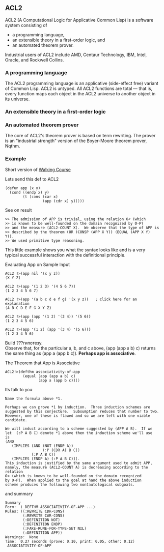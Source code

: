 ## ACL2

ACL2 (A Computational Logic for Applicative Common Lisp) is a software system consisting of 
- a programming language, 
- an extensible theory in a first-order logic, and 
- an automated theorem prover.

Industrial users of ACL2 include AMD, Centaur Technology, IBM, Intel, Oracle, and Rockwell Collins.

### A programming language
The ACL2 programming language is an applicative (side-effect free) variant of Common Lisp. ACL2 is untyped. All ACL2 functions are total — that is, every function maps each object in the ACL2 universe to another object in its universe.

### An extensible theory in a first-order logic

### An automated theorem prover

The core of ACL2's theorem prover is based on term rewriting. The prover is an "industrial strength" version of the Boyer-Moore theorem prover, Nqthm.

### Example
Short version of [Walking Course](http://www.cs.utexas.edu/users/moore/acl2/v8-1/combined-manual/index.html?topic=ACL2____An_02Example_02of_02ACL2_02in_02Use)

Lets send this def to ACL2
```
(defun app (x y) 
  (cond ((endp x) y) 
        (t (cons (car x)  
                 (app (cdr x) y))))) 
```  

See on result
```
>> The admission of APP is trivial, using the relation O< (which 
>> is known to be well-founded on the domain recognized by O-P) 
>> and the measure (ACL2-COUNT X).  We observe that the type of APP is 
>> described by the theorem (OR (CONSP (APP X Y)) (EQUAL (APP X Y) Y)). 
>> We used primitive type reasoning. 
```

This little example shows you what the syntax looks like and is a very typical successful interaction with the definitional principle.

Evaluating App on Sample Input
```
ACL2 !>(app nil '(x y z)) 
(X Y Z) 
 
ACL2 !>(app '(1 2 3) '(4 5 6 7)) 
(1 2 3 4 5 6 7) 
 
ACL2 !>(app '(a b c d e f g) '(x y z))   ; click here for an explanation 
(A B C D E F G X Y Z) 
 
ACL2 !>(app (app '(1 2) '(3 4)) '(5 6)) 
(1 2 3 4 5 6) 
 
ACL2 !>(app '(1 2) (app '(3 4) '(5 6))) 
(1 2 3 4 5 6) 
```

Build ???гипотезу.  
Observe that, for the particular a, b, and c above, (app (app a b) c) returns the same thing as (app a (app b c)). **Perhaps app is associative**.

The Theorem that App is Associative
```
ACL2!>(defthm associativity-of-app 
        (equal (app (app a b) c) 
               (app a (app b c)))) 
```

Its talk to you
```
Name the formula above *1. 
 
Perhaps we can prove *1 by induction.  Three induction schemes are 
suggested by this conjecture.  Subsumption reduces that number to two. 
However, one of these is flawed and so we are left with one viable 
candidate. 
 
We will induct according to a scheme suggested by (APP A B).  If we 
let  (:P A B C) denote *1 above then the induction scheme we'll use 
is 
(AND 
   (IMPLIES (AND (NOT (ENDP A)) 
                 (:P (CDR A) B C)) 
            (:P A B C)) 
   (IMPLIES (ENDP A) (:P A B C))). 
This induction is justified by the same argument used to admit APP, 
namely, the measure (ACL2-COUNT A) is decreasing according to the relation 
O< (which is known to be well-founded on the domain recognized 
by O-P).  When applied to the goal at hand the above induction 
scheme produces the following two nontautological subgoals. 
```

and summary
```
Summary 
Form:  ( DEFTHM ASSOCIATIVITY-OF-APP ...) 
Rules: ((:REWRITE CDR-CONS) 
        (:REWRITE CAR-CONS) 
        (:DEFINITION NOT) 
        (:DEFINITION ENDP) 
        (:FAKE-RUNE-FOR-TYPE-SET NIL) 
        (:DEFINITION APP)) 
Warnings:  None 
Time:  0.27 seconds (prove: 0.10, print: 0.05, other: 0.12) 
 ASSOCIATIVITY-OF-APP 
```
